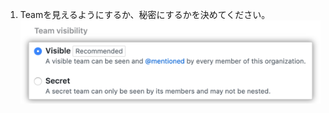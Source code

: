 1. Teamを見えるようにするか、秘密にするかを決めてください。 ![可視と秘密を含む可視性の選択肢](/assets/images/help/teams/new-team-visibility.png)
